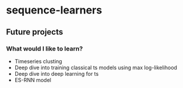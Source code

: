 # sequence-learners

## Future projects

### What would I like to learn?

- Timeseries clusting
- Deep dive into training classical ts models using max log-likelihood
- Deep dive into deep learning for ts
- ES-RNN model